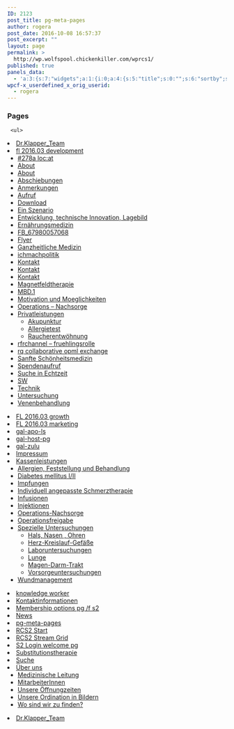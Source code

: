 ```yaml
---
ID: 2123
post_title: pg-meta-pages
author: rogera
post_date: 2016-10-08 16:57:37
post_excerpt: ""
layout: page
permalink: >
  http://wp.wolfspool.chickenkiller.com/wprcs1/
published: true
panels_data:
  - 'a:3:{s:7:"widgets";a:1:{i:0;a:4:{s:5:"title";s:0:"";s:6:"sortby";s:10:"post_title";s:7:"exclude";s:0:"";s:11:"panels_info";a:6:{s:5:"class";s:15:"WP_Widget_Pages";s:4:"grid";i:0;s:4:"cell";i:0;s:2:"id";i:0;s:9:"widget_id";s:36:"abb932ad-fde3-4423-8495-a1e6af44c491";s:5:"style";a:2:{s:27:"background_image_attachment";b:0;s:18:"background_display";s:4:"tile";}}}}s:5:"grids";a:1:{i:0;a:2:{s:5:"cells";i:1;s:5:"style";a:0:{}}}s:10:"grid_cells";a:1:{i:0;a:2:{s:4:"grid";i:0;s:6:"weight";i:1;}}}'
wpcf-x_userdefined_x_orig_userid:
  - rogera
---
```

<h3 class="widget-title">Pages</h3>

<pre><code> &lt;ul&gt;
</code></pre>

<li class="page_item page-item-904"><a href="http://wp.wolfspool.chickenkiller.com/wpasecms/dr-klapper_team-2/">Dr.Klapper_Team</a></li>
<li class="page_item page-item-563 page_item_has_children"><a href="http://wp.wolfspool.chickenkiller.com/wpasecms/fl-2016-03-development/">fl 2016.03 development</a>

<ul class="children">
<li class="page_item page-item-296"><a href="http://wp.wolfspool.chickenkiller.com/wpasecms/fl-2016-03-development/278a-locat/">#278a loc:at</a></li>
<li class="page_item page-item-300"><a href="http://wp.wolfspool.chickenkiller.com/wpasecms/fl-2016-03-development/about-2/">About</a></li>
<li class="page_item page-item-338"><a href="http://wp.wolfspool.chickenkiller.com/wpasecms/fl-2016-03-development/about-3/">About</a></li>
<li class="page_item page-item-295"><a href="http://wp.wolfspool.chickenkiller.com/wpasecms/fl-2016-03-development/abschiebungen/">Abschiebungen</a></li>
<li class="page_item page-item-332"><a href="http://wp.wolfspool.chickenkiller.com/wpasecms/fl-2016-03-development/anmerkungen/">Anmerkungen</a></li>
<li class="page_item page-item-343"><a href="http://wp.wolfspool.chickenkiller.com/wpasecms/fl-2016-03-development/aufruf/">Aufruf</a></li>
<li class="page_item page-item-323"><a href="http://wp.wolfspool.chickenkiller.com/wpasecms/fl-2016-03-development/download/">Download</a></li>
<li class="page_item page-item-329"><a href="http://wp.wolfspool.chickenkiller.com/wpasecms/fl-2016-03-development/ein-szenario/">Ein Szenario</a></li>
<li class="page_item page-item-327"><a href="http://wp.wolfspool.chickenkiller.com/wpasecms/fl-2016-03-development/entwicklung-lagebild-technische-innovation/">Entwicklung, technische Innovation, Lagebild</a></li>
<li class="page_item page-item-642"><a href="http://wp.wolfspool.chickenkiller.com/wpasecms/fl-2016-03-development/ernaehrungsmedizin/">Ernährungsmedizin</a></li>
<li class="page_item page-item-265"><a href="http://wp.wolfspool.chickenkiller.com/wpasecms/fl-2016-03-development/fb_67980057068/">FB_67980057068</a></li>
<li class="page_item page-item-346"><a href="http://wp.wolfspool.chickenkiller.com/wpasecms/fl-2016-03-development/flyer/">Flyer</a></li>
<li class="page_item page-item-640"><a href="http://wp.wolfspool.chickenkiller.com/wpasecms/fl-2016-03-development/ganzheitliche-medizin/">Ganzheitliche Medizin</a></li>
<li class="page_item page-item-7"><a href="http://wp.wolfspool.chickenkiller.com/wpasecms/fl-2016-03-development/ichmachpolitik/">ichmachpolitik</a></li>
<li class="page_item page-item-3"><a href="http://wp.wolfspool.chickenkiller.com/wpasecms/fl-2016-03-development/kontakt/">Kontakt</a></li>
<li class="page_item page-item-335"><a href="http://wp.wolfspool.chickenkiller.com/wpasecms/fl-2016-03-development/kontakt-2-2/">Kontakt</a></li>
<li class="page_item page-item-648"><a href="http://wp.wolfspool.chickenkiller.com/wpasecms/fl-2016-03-development/kontakt-2/">Kontakt</a></li>
<li class="page_item page-item-644"><a href="http://wp.wolfspool.chickenkiller.com/wpasecms/fl-2016-03-development/magnetfeldtherapie/">Magnetfeldtherapie</a></li>
<li class="page_item page-item-301"><a href="http://wp.wolfspool.chickenkiller.com/wpasecms/fl-2016-03-development/mbd-1/">MBD.1</a></li>
<li class="page_item page-item-328"><a href="http://wp.wolfspool.chickenkiller.com/wpasecms/fl-2016-03-development/motivation-und-moeglichkeiten/">Motivation und Moeglichkeiten</a></li>
<li class="page_item page-item-634"><a href="http://wp.wolfspool.chickenkiller.com/wpasecms/fl-2016-03-development/operations-nachsorge/">Operations – Nachsorge</a></li>
<li class="page_item page-item-1054 page_item_has_children"><a href="http://wp.wolfspool.chickenkiller.com/wpasecms/fl-2016-03-development/privatleistungen/">Privatleistungen</a>
<ul class="children">
<li class="page_item page-item-1457"><a href="http://wp.wolfspool.chickenkiller.com/wpasecms/fl-2016-03-development/privatleistungen/akupunktur/">Akupunktur</a></li>
<li class="page_item page-item-2094"><a href="http://wp.wolfspool.chickenkiller.com/wpasecms/fl-2016-03-development/privatleistungen/allergietest/">Allergietest</a></li>
<li class="page_item page-item-2092"><a href="http://wp.wolfspool.chickenkiller.com/wpasecms/fl-2016-03-development/privatleistungen/raucherentwoehnung/">Raucherentwöhnung</a></li>
</ul>
</li>
<li class="page_item page-item-306"><a href="http://wp.wolfspool.chickenkiller.com/wpasecms/fl-2016-03-development/rfrchannel-fruehlingsrolle/">rfrchannel – fruehlingsrolle</a></li>
<li class="page_item page-item-298"><a href="http://wp.wolfspool.chickenkiller.com/wpasecms/fl-2016-03-development/rq-collaborative-opml-exchange/">rq collaborative opml exchange</a></li>
<li class="page_item page-item-638"><a href="http://wp.wolfspool.chickenkiller.com/wpasecms/fl-2016-03-development/sanfte-schoenheitsmedizin/">Sanfte Schönheitsmedizin</a></li>
<li class="page_item page-item-339"><a href="http://wp.wolfspool.chickenkiller.com/wpasecms/fl-2016-03-development/spendenaufruf/">Spendenaufruf</a></li>
<li class="page_item page-item-2"><a href="http://wp.wolfspool.chickenkiller.com/wpasecms/fl-2016-03-development/about/">Suche in Echtzeit</a></li>
<li class="page_item page-item-251"><a href="http://wp.wolfspool.chickenkiller.com/wpasecms/fl-2016-03-development/sw/">SW</a></li>
<li class="page_item page-item-326"><a href="http://wp.wolfspool.chickenkiller.com/wpasecms/fl-2016-03-development/technik/">Technik</a></li>
<li class="page_item page-item-325"><a href="http://wp.wolfspool.chickenkiller.com/wpasecms/fl-2016-03-development/untersuchung/">Untersuchung</a></li>
<li class="page_item page-item-636"><a href="http://wp.wolfspool.chickenkiller.com/wpasecms/fl-2016-03-development/venenbehandlung/">Venenbehandlung</a></li>
</ul>

</li>
<li class="page_item page-item-531"><a href="http://wp.wolfspool.chickenkiller.com/wpasecms/fl-2016-03-growth/">FL 2016.03 growth</a></li>
<li class="page_item page-item-557"><a href="http://wp.wolfspool.chickenkiller.com/wpasecms/fl-2016-03-marketing/">FL 2016.03 marketing</a></li>
<li class="page_item page-item-1835"><a href="http://wp.wolfspool.chickenkiller.com/wpasecms/gal-apo-ls/">gal-apo-ls</a></li>
<li class="page_item page-item-1211"><a href="http://wp.wolfspool.chickenkiller.com/wpasecms/gal-host-pg/">gal-host-pg</a></li>
<li class="page_item page-item-2148"><a href="http://wp.wolfspool.chickenkiller.com/wpasecms/gal-zulu/">gal-zulu</a></li>
<li class="page_item page-item-2093"><a href="http://wp.wolfspool.chickenkiller.com/wpasecms/impressum/">Impressum</a></li>
<li class="page_item page-item-565 page_item_has_children"><a href="http://wp.wolfspool.chickenkiller.com/wpasecms/kassenleistungen/">Kassenleistungen</a>

<ul class="children">
<li class="page_item page-item-2090"><a href="http://wp.wolfspool.chickenkiller.com/wpasecms/kassenleistungen/allergien-feststellung-und-behandlung/">Allergien, Feststellung und Behandlung</a></li>
<li class="page_item page-item-2091"><a href="http://wp.wolfspool.chickenkiller.com/wpasecms/kassenleistungen/diabetes-mellitus-iii/">Diabetes mellitus I/II</a></li>
<li class="page_item page-item-632"><a href="http://wp.wolfspool.chickenkiller.com/wpasecms/kassenleistungen/impfungen/">Impfungen</a></li>
<li class="page_item page-item-1432"><a href="http://wp.wolfspool.chickenkiller.com/wpasecms/kassenleistungen/individuell-angepasste-schmerztherapie/">Individuell angepasste Schmerztherapie</a></li>
<li class="page_item page-item-628"><a href="http://wp.wolfspool.chickenkiller.com/wpasecms/kassenleistungen/infusionen/">Infusionen</a></li>
<li class="page_item page-item-630"><a href="http://wp.wolfspool.chickenkiller.com/wpasecms/kassenleistungen/injektionen/">Injektionen</a></li>
<li class="page_item page-item-2087"><a href="http://wp.wolfspool.chickenkiller.com/wpasecms/kassenleistungen/operations-nachsorge/">Operations-Nachsorge</a></li>
<li class="page_item page-item-626"><a href="http://wp.wolfspool.chickenkiller.com/wpasecms/kassenleistungen/operationsfreigabe/">Operationsfreigabe</a></li>
<li class="page_item page-item-2084 page_item_has_children"><a href="http://wp.wolfspool.chickenkiller.com/wpasecms/kassenleistungen/spezielle-untersuchungen/">Spezielle Untersuchungen</a>
<ul class="children">
<li class="page_item page-item-602"><a href="http://wp.wolfspool.chickenkiller.com/wpasecms/kassenleistungen/spezielle-untersuchungen/hals-nasen-ohren/">Hals, Nasen , Ohren</a></li>
<li class="page_item page-item-607"><a href="http://wp.wolfspool.chickenkiller.com/wpasecms/kassenleistungen/spezielle-untersuchungen/herz-kreislauf-gefaesse/">Herz-Kreislauf-Gefäße</a></li>
<li class="page_item page-item-2085"><a href="http://wp.wolfspool.chickenkiller.com/wpasecms/kassenleistungen/spezielle-untersuchungen/laboruntersuchungen/">Laboruntersuchungen</a></li>
<li class="page_item page-item-618"><a href="http://wp.wolfspool.chickenkiller.com/wpasecms/kassenleistungen/spezielle-untersuchungen/lunge/">Lunge</a></li>
<li class="page_item page-item-620"><a href="http://wp.wolfspool.chickenkiller.com/wpasecms/kassenleistungen/spezielle-untersuchungen/magen-darm-trakt/">Magen-Darm-Trakt</a></li>
<li class="page_item page-item-624"><a href="http://wp.wolfspool.chickenkiller.com/wpasecms/kassenleistungen/spezielle-untersuchungen/vorsorgeuntersuchungen/">Vorsorgeuntersuchungen</a></li>
</ul>
</li>
<li class="page_item page-item-2089"><a href="http://wp.wolfspool.chickenkiller.com/wpasecms/kassenleistungen/wundmanagement/">Wundmanagement</a></li>
</ul>

</li>
<li class="page_item page-item-402"><a href="http://wp.wolfspool.chickenkiller.com/wpasecms/">knowledge worker</a></li>
<li class="page_item page-item-2088"><a href="http://wp.wolfspool.chickenkiller.com/wpasecms/kontakt-2-2/">Kontaktinformationen</a></li>
<li class="page_item page-item-2157"><a href="http://wp.wolfspool.chickenkiller.com/wpasecms/membership-options-pg-f-s2/">Membership options pg /f s2</a></li>
<li class="page_item page-item-682"><a href="http://wp.wolfspool.chickenkiller.com/wpasecms/news/">News</a></li>
<li class="page_item page-item-2123"><a href="http://wp.wolfspool.chickenkiller.com/wpasecms/pg-meta-pages/">pg-meta-pages</a></li>
<li class="page_item page-item-536"><a href="http://wp.wolfspool.chickenkiller.com/wpasecms/rcs2-start/">RCS2 Start</a></li>
<li class="page_item page-item-538"><a href="http://wp.wolfspool.chickenkiller.com/wpasecms/stream-grid/">RCS2 Stream Grid</a></li>
<li class="page_item page-item-2160"><a href="http://wp.wolfspool.chickenkiller.com/wpasecms/s2-login-welcome-pg/">S2 Login welcome pg</a></li>
<li class="page_item page-item-1443"><a href="http://wp.wolfspool.chickenkiller.com/wpasecms/substitutionstherapie/">Substitutionstherapie</a></li>
<li class="page_item page-item-1833"><a href="http://wp.wolfspool.chickenkiller.com/wpasecms/suche/">Suche</a></li>
<li class="page_item page-item-2082 page_item_has_children"><a href="http://wp.wolfspool.chickenkiller.com/wpasecms/home/">Über uns</a>

<ul class="children">
<li class="page_item page-item-2083"><a href="http://wp.wolfspool.chickenkiller.com/wpasecms/home/leitung/">Medizinische Leitung</a></li>
<li class="page_item page-item-580"><a href="http://wp.wolfspool.chickenkiller.com/wpasecms/home/mitarbeiter/">MitarbeiterInnen</a></li>
<li class="page_item page-item-584"><a href="http://wp.wolfspool.chickenkiller.com/wpasecms/home/ordinationszeiten/">Unsere Öffnungzeiten</a></li>
<li class="page_item page-item-587"><a href="http://wp.wolfspool.chickenkiller.com/wpasecms/home/raeumlichkeiten/">Unsere Ordination in Bildern</a></li>
<li class="page_item page-item-594"><a href="http://wp.wolfspool.chickenkiller.com/wpasecms/home/wo-sind-wir-zu-finden/">Wo sind wir zu finden?</a></li>
</ul>

</li>
<li class="page_item page-item-906"><a href="http://wp.wolfspool.chickenkiller.com/wpasecms/home/team/dr-klapper_team/">Dr.Klapper_Team</a></li>
</ul>